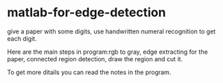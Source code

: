 # matlab-for-edge-detection
give a paper with some digits, use handwritten numeral recognition to get each digit.

Here are the main steps in program:rgb to gray, edge extracting for the paper, connected region detection,
draw the region and cut it.

To get more ditails you can read the notes in the program.
